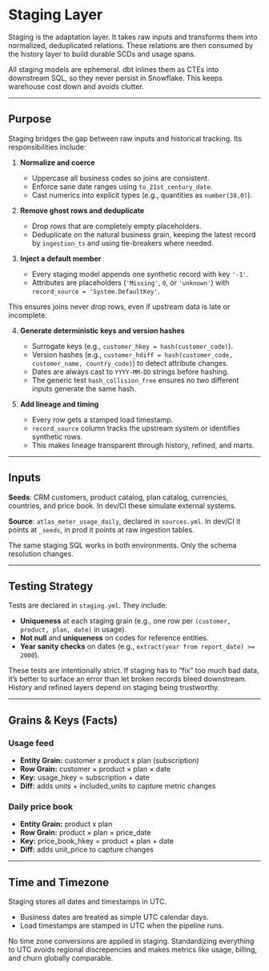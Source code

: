 # Staging Layer

Staging is the adaptation layer. It takes raw inputs and transforms them into normalized, deduplicated relations. These relations are then consumed by the history layer to build durable SCDs and usage spans.

All staging models are ephemeral. dbt inlines them as CTEs into downstream SQL, so they never persist in Snowflake. This keeps warehouse cost down and avoids clutter.

---

## Purpose

Staging bridges the gap between raw inputs and historical tracking. Its responsibilities include:

1. **Normalize and coerce**  
   - Uppercase all business codes so joins are consistent.  
   - Enforce sane date ranges using `to_21st_century_date`.  
   - Cast numerics into explicit types (e.g., quantities as `number(38,0)`).  

2. **Remove ghost rows and deduplicate**  
   - Drop rows that are completely empty placeholders.  
   - Deduplicate on the natural business grain, keeping the latest record by `ingestion_ts` and using tie-breakers where needed.  

3. **Inject a default member**  
   - Every staging model appends one synthetic record with key `'-1'`.  
   - Attributes are placeholders (`'Missing'`, `0`, or `'unknown'`) with `record_source = 'System.DefaultKey'`.  
   
This ensures joins never drop rows, even if upstream data is late or incomplete.  

4. **Generate deterministic keys and version hashes**  
   - Surrogate keys (e.g., `customer_hkey = hash(customer_code)`).  
   - Version hashes (e.g., `customer_hdiff = hash(customer_code, customer_name, country_code)`) to detect attribute changes.  
   - Dates are always cast to `YYYY-MM-DD` strings before hashing.  
   - The generic test `hash_collision_free` ensures no two different inputs generate the same hash.  

5. **Add lineage and timing**  
   - Every row gets a stamped load timestamp.
   - `record_source` column tracks the upstream system or identifies synthetic rows.  
   - This makes lineage transparent through history, refined, and marts.  

---

## Inputs

**Seeds**: CRM customers, product catalog, plan catalog, currencies, countries, and price book. In dev/CI these simulate external systems.  

**Source**: `atlas_meter_usage_daily`, declared in `sources.yml`. In dev/CI it points at `_seeds`, in prod it points at raw ingestion tables.  

The same staging SQL works in both environments. Only the schema resolution changes.

---

## Testing Strategy

Tests are declared in `staging.yml`. They include:

- **Uniqueness** at each staging grain (e.g., one row per `(customer, product, plan, date)` in usage).  
- **Not null** and **uniqueness** on codes for reference entities.  
- **Year sanity checks** on dates (e.g., `extract(year from report_date) >= 2000`).  

These tests are intentionally strict. If staging has to “fix” too much bad data, it’s better to surface an error than let broken records bleed downstream. History and refined layers depend on staging being trustworthy. 

---

## Grains & Keys (Facts)

### Usage feed
- **Entity Grain:** customer x product x plan (subscription)
- **Row Grain:** customer × product × plan × date 
- **Key:** usage_hkey = subscription + date  
- **Diff:** adds units + included_units to capture metric changes

### Daily price book
- **Entity Grain:** product x plan
- **Row Grain:** product × plan × price_date  
- **Key:** price_book_hkey = product + plan + date  
- **Diff:** adds unit_price to capture changes

---

## Time and Timezone

Staging stores all dates and timestamps in UTC.  
- Business dates are treated as simple UTC calendar days.  
- Load timestamps are stamped in UTC when the pipeline runs.  

No time zone conversions are applied in staging. Standardizing everything to UTC avoids regional discrepencies and makes metrics like usage, billing, and churn globally comparable.

